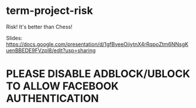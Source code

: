 # term-project-risk
Risk! It's better than Chess!

Slides: https://docs.google.com/presentation/d/1gfBveeOiiytnX4rRqpoZtm6NNsgKuenBBEDE9FVzpl8/edit?usp=sharing

# **PLEASE DISABLE ADBLOCK/UBLOCK TO ALLOW FACEBOOK AUTHENTICATION**
